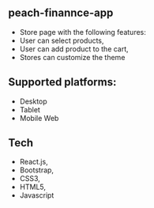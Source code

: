 ## peach-finannce-app

- Store page with the following features:
- User can select products,
- User can add product to the cart,
- Stores can customize the theme

## Supported platforms:
- Desktop
- Tablet
- Mobile Web

## Tech
- React.js,
- Bootstrap,
- CSS3,
- HTML5,
- Javascript
